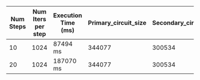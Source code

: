 | Num Steps  | Num Iters per step | Execution Time (ms) | Primary_circuit_size | Secondary_circuit_size |
|------------|--------------------|---------------------|----------------------|------------------------|
| 10         | 1024               | 87494 ms             | 344077                | 300534                  |
| 20         | 1024               | 187070 ms             | 344077                | 300534                  |
